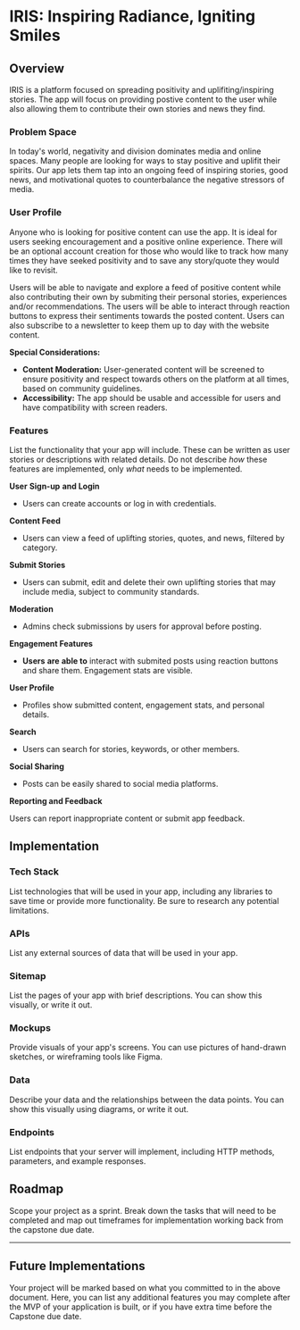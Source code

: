 # IRIS: Inspiring Radiance, Igniting Smiles

## Overview

IRIS is a platform focused on spreading positivity and uplifiting/inspiring stories. The app will focus on providing postive content to the user while also allowing them to contribute their own stories and news they find.

### Problem Space

In today's world, negativity and division dominates media and online spaces. Many people are looking for ways to stay positive and uplifit their spirits. Our app lets them tap into an ongoing feed of inspiring stories, good news, and motivational quotes to counterbalance the negative stressors of media.

### User Profile

Anyone who is looking for positive content can use the app. It is ideal for users seeking encouragement and a positive online experience. There will be an optional account creation for those who would like to track how many times they have seeked positivity and to save any story/quote they would like to revisit.

Users will be able to navigate and explore a feed of positive content while also contributing their own by submiting their personal stories, experiences and/or recommendations. The users will be able to interact through reaction buttons to express their sentiments towards the posted content. Users can also subscribe to a newsletter to keep them up to day with the website content.

**Special Considerations:**

* **Content Moderation:** User-generated content will be screened to ensure positivity and respect towards others on the platform at all times, based on community guidelines.
* **Accessibility:** The app should be usable and accessible for users and have compatibility with screen readers.

### Features

List the functionality that your app will include. These can be written as user stories or descriptions with related details. Do not describe _how_ these features are implemented, only _what_ needs to be implemented.

**User** **Sign-up** **and Login**

- Users can create accounts or log in with credentials.

**Content Feed**

* Users can view a feed of uplifting stories, quotes, and news, filtered by category.

**Submit Stories**

* Users can submit, edit and delete their own uplifting stories that may include media, subject to community standards.

**Moderation**

* Admins check submissions by users for approval before posting.

**Engagement Features**

* **Users** **are** **able to** interact with submited posts using reaction buttons and share them. Engagement stats are visible.

**User Profile**

* Profiles show submitted content, engagement stats, and personal details.

**Search**

* Users can search for stories, keywords, or other members.

**Social Sharing**

* Posts can be easily shared to social media platforms.

**Reporting and Feedback**

Users can report inappropriate content or submit app feedback.

## Implementation

### Tech Stack

List technologies that will be used in your app, including any libraries to save time or provide more functionality. Be sure to research any potential limitations.

### APIs

List any external sources of data that will be used in your app.

### Sitemap

List the pages of your app with brief descriptions. You can show this visually, or write it out.

### Mockups

Provide visuals of your app's screens. You can use pictures of hand-drawn sketches, or wireframing tools like Figma.

### Data

Describe your data and the relationships between the data points. You can show this visually using diagrams, or write it out.

### Endpoints

List endpoints that your server will implement, including HTTP methods, parameters, and example responses.

## Roadmap

Scope your project as a sprint. Break down the tasks that will need to be completed and map out timeframes for implementation working back from the capstone due date.

---

## Future Implementations

Your project will be marked based on what you committed to in the above document. Here, you can list any additional features you may complete after the MVP of your application is built, or if you have extra time before the Capstone due date.
